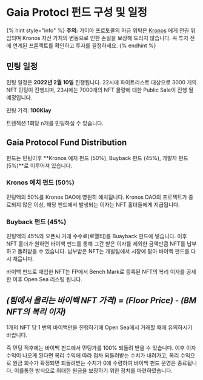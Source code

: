 # Gaia Protocl 펀드 구성 및 일정



{% hint style="info" %}
**주의:** 가이아 프로토콜의 자금 위탁은 [Kronos](https://docs.kronosdao.finance/v/kr/) 에게 전권 위임되며 Kronos 자산 가치의 변동으로 인한 손실을 보장해 드리지 않습니다. 꼭 투자 전에 연계된 프롣젝트를 확인하고 투자를 결정하세요.
{% endhint %}

## 민팅 일정

민팅 일정은 **2022년 2월 10일** 진행됩니다. 22시에 화이트리스트 대상으로 3000 개의 NFT 민팅이 진행되며, 23시에는 7000개의 NFT 물량에 대한 Public Sale이 진행 될 예정입니다.

민팅 가격: **100Klay**

트렌젝션 1회당 n개를 민팅하실 수 있습니다.

## Gaia Protocol Fund Distribution

펀드는 민팅이후 **Kronos 예치 펀드 (50%), Buyback 펀드 (45%), 개발자 펀드 (5%)**로 이루어져 있습니다.

### Kronos 예치 펀드 (50%)

민팅액의 50%를 Kronos DAO에 영원히 예치됩니다. Kronos DAO의 프로젝트가 종료되지 않은 이상, 해당 펀드에서 발생되는 이자는 NFT 홀더들에게 지급됩니다.

### Buyback 펀드 (45%)

민팅액의 45%와 오픈씨 거래 수수료(로열티)를 Buayback 펀드에 넣습니다. 이후 NFT 홀더가 원하면 바이백 펀드를 통해 그간 받은 이자를 제외한 금액만큼 NFT를 납부하고 돌려받을 수 있습니다. 
납부받은 NFT는 개발팀에서 시장에 팔아 바이백 펀드를 다시 채웁니다. 

바이백 펀드로 매입한 NFT는 FP에서 Bench Mark로 등록된 NFT의 복리 이자를 공제한 이후 Open Sea 리스팅 됩니다.

  ## *(팀에서 올리는 바이백 NFT 가격) = (Floor Price) - (BM NFT의 복리 이자)*

1개의 NFT 당 1 번의 바이백만을 진행하기에 Open Sea에서 거래할 때에 유의하시기 바랍니다.

즉 민팅 직후에는 바이백 펀드에서 민팅가를 100% 되돌려 받을 수 있습니다. 이후 이자 수익이 나오게 된다면 복리 수익에 따라 점차 되돌려받는 수치가 내려가고, 복리 수익으로 원금 회수가 확정되면 되돌려받는 수치가 0에 수렴하여 바이백 펀드 운영은 종료됩니다. 이를통한 방식으로 최대한 원금을 보장하기 위한 장치를 마련하였습니다.




